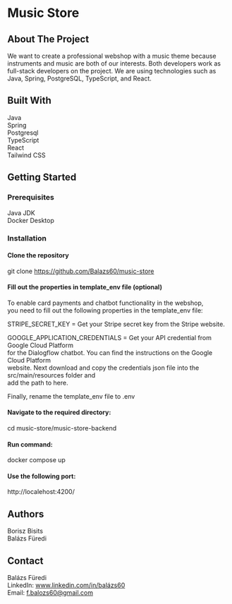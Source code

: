 
# Music Store  

## About The Project  

We want to create a professional webshop with a music theme because  
instruments and music are both of our interests. Both developers work as  
full-stack developers on the project. We are using technologies such as  
Java, Spring, PostgreSQL, TypeScript, and React.  


## Built With  
Java  
Spring  
Postgresql  
TypeScript  
React  
Tailwind CSS  

## Getting Started  

### Prerequisites  

Java JDK  
Docker Desktop  

### Installation  

#### Clone the repository  

git clone https://github.com/Balazs60/music-store  



#### Fill out the properties in template_env file (optional)  

To enable card payments and chatbot functionality in the webshop,  
you need to fill out the following properties in the template_env file:  

STRIPE_SECRET_KEY = Get your Stripe secret key from the Stripe website.  

GOOGLE_APPLICATION_CREDENTIALS = Get your API credential from Google Cloud Platform  
for the Dialogflow chatbot. You can find the instructions on the Google Cloud Platform  
website. Next download and copy the credentials json file into the src/main/resources folder and  
add the path to here.  

Finally, rename the template_env file to .env   


#### Navigate to the required directory:  

cd music-store/music-store-backend  


#### Run command:  

docker compose up  

#### Use the following port:  

http://localehost:4200/  

## Authors  
Borisz Bisits  
Balázs Füredi  

## Contact  
Balázs Füredi  
LinkedIn: www.linkedin.com/in/balázs60  
Email: f.balozs60@gmail.com  





